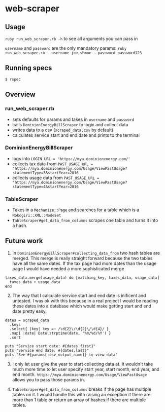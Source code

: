 # web-scraper

## Usage
`ruby run_web_scraper.rb -h` to see all arguments you can pass in

`username` and `password` are the only mandatory params: 
`ruby run_web_scraper.rb --username joe_shmoe --password password123`

## Running specs
`$ rspec`

## Overview
### run_web_scraper.rb 
- sets defaults for params and takes in `username` and `password`
- calls `DominionEnergyBillScraper` to login and collect data
- writes data to a csv (`scraped_data.csv` by default)
- calculates service start and end date and prints to the terminal
### DominionEnergyBillScraper
- logs into `LOGIN_URL = 'https://mya.dominionenergy.com/'`
- collects tax data from `PAST_USAGE_URL = 'https://mya.dominionenergy.com/Usage/ViewPastUsage?statementType=3&startYear=2016`
- collects usage data from `PAST_USAGE_URL = 'https://mya.dominionenergy.com/Usage/ViewPastUsage?statementType=4&startYear=2016`
### TableScraper
- Takes in a `Mechanize::Page` and searches for a table which is a `Nokogiri::XML::NodeSet`
- `TableScraper#get_data_from_columns` scrapes one table and turns it into a hash.


## Future work
1. In `DominionEnergyBillScraper#collecting_data_from` two hash tables are merged. This merge is really straight forward because the two tables have all the same dates. If the tax page had more dates than the usage page I would have needed a more sophisticated merge
```
taxes_data.merge(usage_data) do |matching_key, taxes_data, usage_data|
  taxes_data + usage_data
end
```

2. The way that I calculate service start and end date is inificent and untested. I was ok with this because in a real project I would be reading these dates into a database which would make getting start and end date pretty easy. 
```
dates = scraped_data
  .keys
  .select{ |key| key =~ /\d{2}\/\d{2}\/\d{4}/ }
  .map{ |date| Date.strptime(date, '%m/%d/%Y') }
  .sort

puts "Service start date: #{dates.first}"
puts "Service end date: #{dates.last}"
puts "See #{params[:csv_output_name]} to view data"
```

3. I only let user give the year to start collecting data at. It wouldn't take much more time to let user specify start year, start month, end year, and end month. `https://mya.dominionenergy.com/Usage/ViewPastUsage` allows you to pass those params in.

4. `TableScraper#get_data_from_columns` breaks if the page has multiple tables on it. I would handle this with raising an exception if there are more than 1 table or return an array of hashes if there are multiple tables. 
